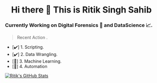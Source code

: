 <h1 style="text-align:center"> Hi there 👋 This is Ritik Singh Sahib</h1>




### Currently Working on Digital Forensics 🔬 and DataScience 📈.

> Recent Action .

- [:heavy_check_mark:] 1. Scripting.
- [:heavy_check_mark:] 2. Data Wrangling.
- [:memo:] 3. Machine Learning.
- [:memo:] 4. Automation


  
[<img align="" alt="Ritik's GitHub Stats" src="https://github-readme-stats.codestackr.vercel.app/api?username=ritiksinghsahib&show_icons=true&hide_border=false&count_private=true&title_color=2aa889&icon_color=599cab&text_color=99d1ce&bg_color=0c1016" />](# "Some of my stats.")

